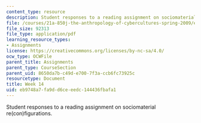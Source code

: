 ```yaml
---
content_type: resource
description: Student responses to a reading assignment on sociomaterial re(con)figurations.
file: /courses/21a-850j-the-anthropology-of-cybercultures-spring-2009/eb9748a7fa9dd6ceeedc144436fbafa1_MIT21A_850Js09_week14.pdf
file_size: 92313
file_type: application/pdf
learning_resource_types:
- Assignments
license: https://creativecommons.org/licenses/by-nc-sa/4.0/
ocw_type: OCWFile
parent_title: Assignments
parent_type: CourseSection
parent_uid: 8650da7b-c49d-e700-7f3a-ccb6fc73925c
resourcetype: Document
title: Week 14
uid: eb9748a7-fa9d-d6ce-eedc-144436fbafa1
---
```

Student responses to a reading assignment on sociomaterial re(con)figurations.